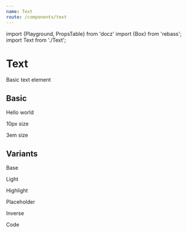 ```yaml
---
name: Text
route: /components/text
---
```


import {Playground, PropsTable} from 'docz'
import {Box} from 'rebass';
import Text from './Text';

# Text

Basic text element

<PropsTable of={Text} />

## Basic

<Playground>
  <p><Text>Hello world</Text></p>
  <p><Text fontSize="10px">10px size</Text></p>
  <p><Text fontSize="3em">3em size</Text></p>
</Playground>

## Variants

<Playground>
  <p><Text variant="base">Base</Text></p>
  <p><Text variant="light">Light</Text></p>
  <p><Text variant="highlight">Highlight</Text></p>
  <p><Text variant="placeholder">Placeholder</Text></p>
  <Box bg="black"><p><Text variant="inverse">Inverse</Text></p></Box>
  <p><Text variant="code">Code</Text></p>
</Playground>
